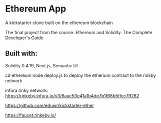 # Ethereum App

A kickstarter clone built on the ethereum blockchain

The final project from the course: Ethereum and Solidity: The Complete Developer's Guide

## Built with:

Solidity 0.4.19,
Next.js,
Semantic UI

cd ethereum
node deploy.js
to deploy the etherium contract to the rinkby network

infura rinky network:
https://rinkeby.infura.io/v3/6aac53e41a1b4de7b1f68b5ffcc79262

https://github.com/eduwr/kickstarter-ether

https://faucet.rinkeby.io/
